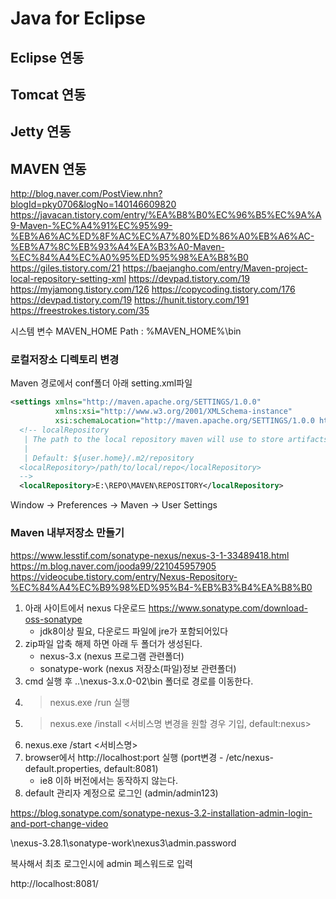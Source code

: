# Java for Eclipse

## Eclipse 연동

## Tomcat 연동


## Jetty 연동


## MAVEN 연동

<http://blog.naver.com/PostView.nhn?blogId=pky0706&logNo=140146609820>
<https://javacan.tistory.com/entry/%EA%B8%B0%EC%96%B5%EC%9A%A9-Maven-%EC%A4%91%EC%95%99-%EB%A6%AC%ED%8F%AC%EC%A7%80%ED%86%A0%EB%A6%AC-%EB%A7%8C%EB%93%A4%EA%B3%A0-Maven-%EC%84%A4%EC%A0%95%ED%95%98%EA%B8%B0>
<https://giles.tistory.com/21>
<https://baejangho.com/entry/Maven-project-local-repository-setting-xml>
<https://devpad.tistory.com/19>
<https://myjamong.tistory.com/126>
<https://copycoding.tistory.com/176>
<https://devpad.tistory.com/19>
<https://hunit.tistory.com/191>
<https://freestrokes.tistory.com/35>

시스템 변수
MAVEN_HOME 
Path : %MAVEN_HOME%\bin

### 로컬저장소 디렉토리 변경

Maven 경로에서 conf폴더 아래 setting.xml파일

```xml
<settings xmlns="http://maven.apache.org/SETTINGS/1.0.0"
          xmlns:xsi="http://www.w3.org/2001/XMLSchema-instance"
          xsi:schemaLocation="http://maven.apache.org/SETTINGS/1.0.0 http://maven.apache.org/xsd/settings-1.0.0.xsd">
  <!-- localRepository
   | The path to the local repository maven will use to store artifacts.
   |
   | Default: ${user.home}/.m2/repository
  <localRepository>/path/to/local/repo</localRepository>
  -->
  <localRepository>E:\REPO\MAVEN\REPOSITORY</localRepository>
```

Window -> Preferences -> Maven -> User Settings

### Maven 내부저장소 만들기

<https://www.lesstif.com/sonatype-nexus/nexus-3-1-33489418.html>
<https://m.blog.naver.com/jooda99/221045957905>
<https://videocube.tistory.com/entry/Nexus-Repository-%EC%84%A4%EC%B9%98%ED%95%B4-%EB%B3%B4%EA%B8%B0>

1. 아래 사이트에서 nexus 다운로드 <https://www.sonatype.com/download-oss-sonatype>
    - jdk8이상 필요, 다운로드 파일에 jre가 포함되어있다
2. zip파일 압축 해제 하면 아래 두 폴더가 생성된다.
    - nexus-3.x     (nexus 프로그램 관련폴더)
    - sonatype-work (nexus 저장소(파일)정보 관련폴더)
3. cmd 실행 후 ..\nexus-3.x.0-02\bin 폴더로 경로를 이동한다.
4. > nexus.exe /run 실행
5. > nexus.exe /install <서비스명 변경을 원할 경우 기입, default:nexus>
6. nexus.exe /start <서비스명>
7. browser에서 http://localhost:port 실행 (port변경 - /etc/nexus-default.properties, default:8081)
    - ie8 이하 버전에서는 동작하지 않는다.
8. default 관리자 계정으로 로그인 (admin/admin123)

https://blog.sonatype.com/sonatype-nexus-3.2-installation-admin-login-and-port-change-video

\nexus-3.28.1\sonatype-work\nexus3\admin.password

복사해서 최초 로그인시에 admin 페스워드로 입력

http://localhost:8081/



